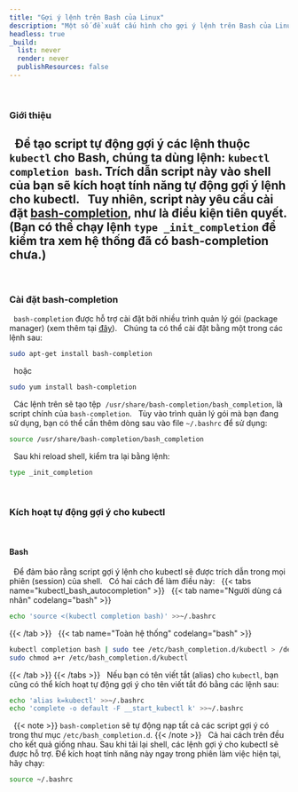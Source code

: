 ```yaml
---
title: "Gợi ý lệnh trên Bash của Linux"
description: "Một số đề xuất cấu hình cho gợi ý lệnh trên Bash của Linux."
headless: true
_build:
  list: never
  render: never
  publishResources: false
---
```

 
### Giới thiệu
 
Để tạo script tự động gợi ý các lệnh thuộc `kubectl` cho Bash, chúng ta dùng lệnh: `kubectl completion bash`.
Trích dẫn script này vào shell của bạn sẽ kích hoạt tính năng tự động gợi ý lệnh cho kubectl.
 
Tuy nhiên, script này yêu cầu cài đặt
[**bash-completion**](https://github.com/scop/bash-completion),
như là điều kiện tiên quyết.
(Bạn có thể chạy lệnh `type _init_completion` để kiểm tra xem hệ thống đã có bash-completion chưa.)
 
---
 
### Cài đặt bash-completion
 
`bash-completion` được hỗ trợ cài đặt bởi nhiều trình quản lý gói (package manager)
(xem thêm tại [đây](https://github.com/scop/bash-completion#installation)).
 
Chúng ta có thể cài đặt bằng một trong các lệnh sau:
 
```bash
sudo apt-get install bash-completion
```
 
hoặc
 
```bash
sudo yum install bash-completion
```
 
Các lệnh trên sẽ tạo tệp  `/usr/share/bash-completion/bash_completion`, là script chính của `bash-completion`.  
Tùy vào trình quản lý gói mà bạn đang sử dụng, bạn có thể cần thêm dòng sau vào file `~/.bashrc` để sử dụng:
 
```bash
source /usr/share/bash-completion/bash_completion
```
 
Sau khi reload shell, kiểm tra lại bằng lệnh:
 
```bash
type _init_completion
```
 
### Kích hoạt tự động gợi ý cho kubectl
 
#### Bash
 
Để đảm bảo rằng script gợi ý lệnh cho kubectl sẽ được trích dẫn trong mọi phiên (session) của shell.  
Có hai cách để làm điều này:
 
{{< tabs name="kubectl_bash_autocompletion" >}}
 
{{< tab name="Người dùng cá nhân" codelang="bash" >}}
```bash
echo 'source <(kubectl completion bash)' >>~/.bashrc
```
{{< /tab >}}
 
{{< tab name="Toàn hệ thống" codelang="bash" >}}
```bash
kubectl completion bash | sudo tee /etc/bash_completion.d/kubectl > /dev/null
sudo chmod a+r /etc/bash_completion.d/kubectl
```
{{< /tab >}}
{{< /tabs >}}
 
Nếu bạn có tên viết tắt (alias) cho `kubectl`, bạn cũng có thể kích hoạt tự động gợi ý cho tên viết tắt đó bằng các lệnh sau:
 
```bash
echo 'alias k=kubectl' >>~/.bashrc
echo 'complete -o default -F __start_kubectl k' >>~/.bashrc
```
 
{{< note >}}
`bash-completion` sẽ tự động nạp tất cả các script gợi ý có trong thư mục `/etc/bash_completion.d`.
{{< /note >}}
 
Cả hai cách trên đều cho kết quả giống nhau. Sau khi tải lại shell, các lệnh gợi ý cho kubectl sẽ được hỗ trợ.
Để kích hoạt tính năng này ngay trong phiên làm việc hiện tại, hãy chạy:
 
```bash
source ~/.bashrc
```